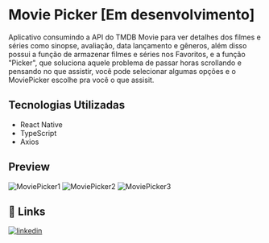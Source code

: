 # Movie Picker [Em desenvolvimento]

Aplicativo consumindo a API do TMDB Movie para ver detalhes dos filmes e séries como sinopse, avaliação, data lançamento e gêneros, além disso possui a função de armazenar filmes e séries nos Favoritos, e a função "Picker",
que soluciona aquele problema de passar horas scrollando e pensando no que assistir, você pode selecionar algumas opções e o MoviePicker escolhe pra você o que assisit.

## Tecnologias Utilizadas
- React Native
- TypeScript
- Axios

## Preview

![MoviePicker1](https://github.com/user-attachments/assets/4c38ecf1-e6fe-48aa-9c15-b20c0e6f389c)
![MoviePicker2](https://github.com/user-attachments/assets/09718bdd-c392-45c7-883e-a2912b46e410)
![MoviePicker3](https://github.com/user-attachments/assets/45d93444-a07d-40de-a454-142d90913023)


## 🔗 Links
[![linkedin](https://img.shields.io/badge/linkedin-0A66C2?style=for-the-badge&logo=linkedin&logoColor=white)](https://www.linkedin.com/in/marcos-colella-esteves-952a3866/)
